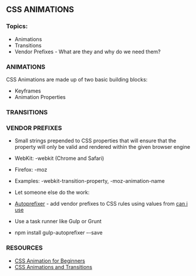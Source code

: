 ## CSS ANIMATIONS

### Topics:
+ Animations
+ Transitions
+ Vendor Prefixes - What are they and why do we need them?

### ANIMATIONS
CSS Animations are made up of two basic building blocks:
+ Keyframes
+ Animation Properties

### TRANSITIONS



### VENDOR PREFIXES
+ Small strings prepended to CSS properties that will ensure that the property will only be valid and rendered within the given browser engine
+ WebKit:  -webkit (Chrome and Safari)
+ Firefox:  -moz
+ Examples: -webkit-transition-property, -moz-animation-name

+ Let someone else do the work:
+ [Autoprefixer](https://github.com/postcss/autoprefixer) - add vendor prefixes to CSS rules using values from [can i use](http://caniuse.com/)
+ Use a task runner like Gulp or Grunt
+ npm install gulp-autoprefixer –-save

### RESOURCES
+   [CSS Animation for Beginners](https://robots.thoughtbot.com/css-animation-for-beginners)
+   [CSS Animations and Transitions](http://learn.shayhowe.com/advanced-html-css/transitions-animations/)